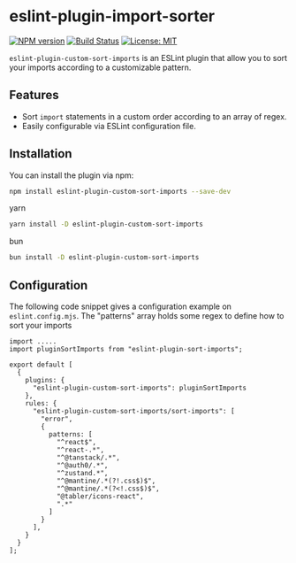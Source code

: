 # eslint-plugin-import-sorter

[![NPM version](https://img.shields.io/npm/v/eslint-plugin-custom-sort-imports.svg)](https://www.npmjs.com/package/eslint-plugin-import-sorter)
[![Build Status](https://github.com/Aram1d/eslint-plugin-custom-sort-imports/workflows/CI/badge.svg)](https://github.com/Aram1d/eslint-plugin-custom-sort-imports/actions)
[![License: MIT](https://img.shields.io/badge/License-MIT-yellow.svg)](https://opensource.org/licenses/MIT)

`eslint-plugin-custom-sort-imports` is an ESLint plugin that allow you to sort your imports according to a customizable pattern.

## Features

- Sort `import` statements in a custom order according to an array of regex.
- Easily configurable via ESLint configuration file.

## Installation

You can install the plugin via npm:

```sh
npm install eslint-plugin-custom-sort-imports --save-dev
```

yarn

```sh
yarn install -D eslint-plugin-custom-sort-imports
```

bun

```sh
bun install -D eslint-plugin-custom-sort-imports
```

## Configuration

The following code snippet gives a configuration example on `eslint.config.mjs`. The "patterns" array holds some regex to define how to sort your imports

```
import .....
import pluginSortImports from "eslint-plugin-sort-imports";

export default [
  {
    plugins: {
      "eslint-plugin-custom-sort-imports": pluginSortImports
    },
    rules: {
      "eslint-plugin-custom-sort-imports/sort-imports": [
        "error",
        {
          patterns: [
            "^react$",
            "^react-.*",
            "^@tanstack/.*",
            "^@auth0/.*",
            "^zustand.*",
            "^@mantine/.*(?!.css$)$",
            "^@mantine/.*(?<!.css$)$",
            "@tabler/icons-react",
            ".*"
          ]
        }
      ],
    }
  }
];

```
